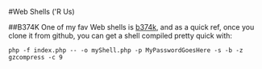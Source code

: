 #Web Shells ('R Us)

##B374K
One of my fav Web shells is [b374k](https://github.com/b374k/b374k), and as a quick ref, once you clone it from github, you can get a shell compiled pretty quick with:

`php -f index.php -- -o myShell.php -p MyPasswordGoesHere -s -b -z gzcompress -c 9`

